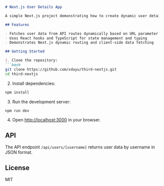 ````markdown
# Next.js User Details App

A simple Next.js project demonstrating how to create dynamic user detail pages with TypeScript and API routes.

## Features

- Fetches user data from API routes dynamically based on URL parameter
- Uses React hooks and TypeScript for state management and typing
- Demonstrates Next.js dynamic routing and client-side data fetching

## Getting Started

1. Clone the repository:
```bash
git clone https://github.com/xduyu/third-nextjs.git
cd third-nextjs
````

2. Install dependencies:

```bash
npm install
```

3. Run the development server:

```bash
npm run dev
```

4. Open [http://localhost:3000](http://localhost:3000) in your browser.

## API

The API endpoint `/api/users/[username]` returns user data by username in JSON format.

## License

MIT

```#   g e t - u s e r - u s e r s  
 